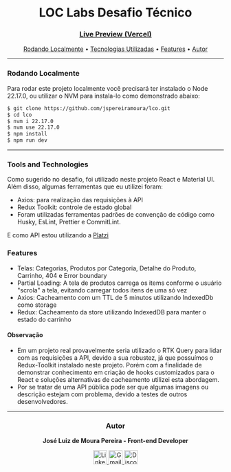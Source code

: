 
<h1 align="center">LOC Labs Desafio Técnico</h1>
<h3 align="center"><a href="https://lco-iota.vercel.app/">Live Preview (Vercel)</a></h3>

<p align="center">
    <a href="#running">Rodando Localmente</a> •
    <a href="#tecnologias-utilizadas">Tecnologias Utilizadas</a> •
    <a href="#features">Features</a> •
    <a href="#autor">Autor</a>
</p>

---

<h3 id="running">Rodando Localmente</h3>

Para rodar este projeto localmente você precisará ter instalado o Node 22.17.0, ou utilizar o NVM para instala-lo como demonstrado abaixo:

```bash
$ git clone https://github.com/jspereiramoura/lco.git
$ cd lco
$ nvm i 22.17.0
$ nvm use 22.17.0
$ npm install
$ npm run dev
```

---

### Tools and Technologies

Como sugerido no desafio, foi utilizado neste projeto React e Material UI. Além disso, algumas ferramentas que eu utilizei foram:

- Axios: para realização das requisições à API
- Redux Toolkit: controle de estado global
- Foram utilizadas ferramentas padrões de convenção de código como Husky, EsLint, Prettier e CommitLint.

E como API estou utilizando a [Platzi](https://fakeapi.platzi.com/)

### Features

- Telas: Categorias, Produtos por Categoria, Detalhe do Produto, Carrinho, 404 e Error boundary
- Partial Loading: A tela de produtos carrega os items conforme o usuário "scrola" a tela, evitando carregar todos itens de uma só vez
- Axios: Cacheamento com um TTL de 5 minutos utilizando IndexedDb como storage
- Redux: Cacheamento da store utilizando IndexedDB para manter o estado do carrinho

#### Observação

- Em um projeto real provavelmente seria utilizado o RTK Query para lidar com as requisições a API, devido a sua robustez, já que possuímos o Redux-Toolkit instalado neste projeto. Porém com a finalidade de demonstrar conhecimento em criação de hooks customizados para o React e soluções alternativas de cacheamento utilizei esta abordagem.
- Por se tratar de uma API pública pode ser que algumas imagens ou descrição estejam com problema, devido a testes de outros desenvolvedores.

---

<div align="center">
<h3 id="autor">Autor</h3>

<strong>José Luiz de Moura Pereira - Front-end Developer</strong>

<div>
  <a href="https://www.linkedin.com/in/jspereiramoura" target="_blank">
    <img src="https://img.shields.io/static/v1?message=LinkedIn&logo=linkedin&label=&color=0077B5&logoColor=white&labelColor=&style=for-the-badge" height="32" alt="LinkedIn" />
  </a>
  <a href="mailto:joseluiz.zp@gmail.com">
    <img src="https://img.shields.io/static/v1?message=Gmail&logo=gmail&label=&color=D14836&logoColor=white&labelColor=&style=for-the-badge" height="32" alt="Gmail" />
  </a>
  <a href="https://discordapp.com/users/jspereiramoura" target="_blank">
    <img src="https://img.shields.io/static/v1?message=Discord&logo=discord&label=&color=7289DA&logoColor=white&labelColor=&style=for-the-badge" height="32" alt="Discord" />
  </a>
</div>

</div>